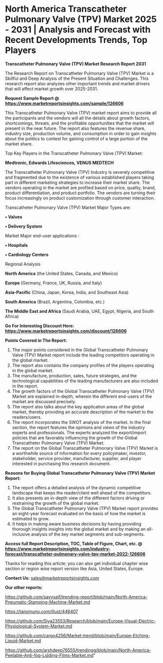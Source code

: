 # North America Transcatheter Pulmonary Valve (TPV) Market 2025 - 2031 | Analysis and Forecast with Recent Developments Trends, Top Players

<strong>Transcatheter Pulmonary Valve (TPV) Market Research Report 2031</strong>

The Research Report on Transcatheter Pulmonary Valve (TPV) Market is a Skillful and Deep Analysis of the Present Situation and Challenges. This research report also analyzes other important trends and market drivers that will affect market growth over 2025-2031.

<strong>Request Sample Report @ <a href=https://www.marketreportsinsights.com/sample/126606>https://www.marketreportsinsights.com/sample/126606</a></strong>

This Transcatheter Pulmonary Valve (TPV) market report aims to provide all the participants and the vendors will all the details about growth factors, shortcomings, threats, and the profitable opportunities that the market will present in the near future. The report also features the revenue share, industry size, production volume, and consumption in order to gain insights about the politics to contest for gaining control of a large portion of the market share.

Top Key Players in the Transcatheter Pulmonary Valve (TPV) Market:

<strong>Medtronic, Edwards Lifesciences, VENUS MEDTECH</strong>

The Transcatheter Pulmonary Valve (TPV) Industry is severely competitive and fragmented due to the existence of various established players taking part in different marketing strategies to increase their market share. The vendors operating in the market are profiled based on price, quality, brand, product differentiation, and product portfolio. The vendors are turning their focus increasingly on product customization through customer interaction.

Transcatheter Pulmonary Valve (TPV) Market Major Types are:

<strong>• Valves

• Delivery System</strong>

Market Major end-user applications :

<strong>• Hospitals

• Cardiology Centers</strong>

Regional Analysis

</u><strong><b>North America</b></strong> (the United States, Canada, and Mexico)

<strong><b>Europe </b></strong>(Germany, France, UK, Russia, and Italy)

<strong><b>Asia-Pacific</b></strong> (China, Japan, Korea, India, and Southeast Asia)

<strong><b>South America</b></strong> (Brazil, Argentina, Colombia, etc.)

<strong><b>The Middle East and Africa</b></strong> (Saudi Arabia, UAE, Egypt, Nigeria, and South Africa)

<strong>Go For Interesting Discount Here: <a href=https://www.marketreportsinsights.com/discount/126606>https://www.marketreportsinsights.com/discount/126606</a></strong>

<strong>Points Covered in The Report:</strong>
<ol>
  <li>The major points considered in the Global Transcatheter Pulmonary Valve (TPV) Market report include the leading competitors operating in the global market.</li>
  <li>The report also contains the company profiles of the players operating in the global market.</li>
  <li>The manufacture, production, sales, future strategies, and the technological capabilities of the leading manufacturers are also included in the report.</li>
  <li>The growth factors of the Global Transcatheter Pulmonary Valve (TPV) Market are explained in-depth, wherein the different end-users of the market are discussed precisely.</li>
  <li>The report also talks about the key application areas of the global market, thereby providing an accurate description of the market to the readers/users.</li>
  <li>The report incorporates the SWOT analysis of the market. In the final section, the report features the opinions and views of the industry experts and professionals. The experts analyzed the export/import policies that are favorably influencing the growth of the Global Transcatheter Pulmonary Valve (TPV) Market.</li>
  <li>The report on the Global Transcatheter Pulmonary Valve (TPV) Market is a worthwhile source of information for every policymaker, investor, stakeholder, service provider, manufacturer, supplier, and player interested in purchasing this research document.</li>
</ol>
<strong>Reasons for Buying Global Transcatheter Pulmonary Valve (TPV) Market Report:</strong>

<ol>
  <li>The report offers a detailed analysis of the dynamic competitive landscape that keeps the reader/client well ahead of the competitors.</li>
  <li>It also presents an in-depth view of the different factors driving or restraining the growth of the global market.</li>
  <li>The Global Transcatheter Pulmonary Valve (TPV) Market report provides an eight-year forecast evaluated on the basis of how the market is estimated to grow.</li>
  <li>It helps in making aware business decisions by having providing thorough insights insights into the global market and by making an all-inclusive analysis of the key market segments and sub-segments.</li>
</ol>
<strong>Access full Report Description, TOC, Table of Figure, Chart, etc. @ <a href=https://www.marketreportsinsights.com/industry-forecast/transcatheter-pulmonary-valve-tpv-market-2022-126606>https://www.marketreportsinsights.com/industry-forecast/transcatheter-pulmonary-valve-tpv-market-2022-126606</a></strong>


Thanks for reading this article; you can also get individual chapter wise section or region wise report version like Asia, United States, Europe.

<strong>Contact Us:</strong>
sales@marketreportsinsights.com

<strong>Our other reports:</strong>

<a href=https://github.com/sayysaif/trending-report/blob/main/North-America-Pneumatic-Stamping-Machine-Market.md>https://github.com/sayysaif/trending-report/blob/main/North-America-Pneumatic-Stamping-Machine-Market.md</a>

<a href=https://tanomuno.com/illust/446407>https://tanomuno.com/illust/446407</a>

<a href=https://github.com/Siya23553/Research/blob/main/Europe-Visual-Electric-Physiological-System-Market.md>https://github.com/Siya23553/Research/blob/main/Europe-Visual-Electric-Physiological-System-Market.md</a>

<a href=https://github.com/cargo4256/Market-trend/blob/main/Europe-Etching-Liquid-Market.md>https://github.com/cargo4256/Market-trend/blob/main/Europe-Etching-Liquid-Market.md</a>

<a href=https://github.com/arshdeep76555/trendingg/blob/main/North-America-Peelable-Anti-fog-Lidding-Films-Market.md>https://github.com/arshdeep76555/trendingg/blob/main/North-America-Peelable-Anti-fog-Lidding-Films-Market.md</a>"
